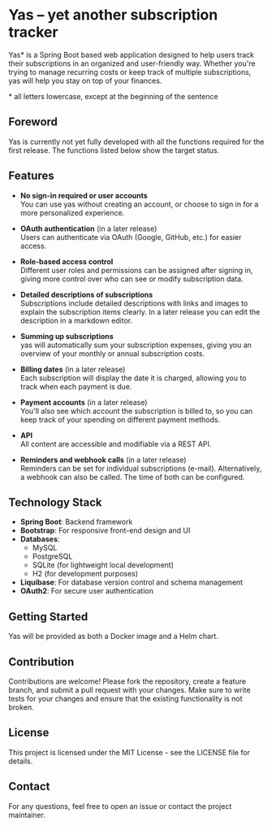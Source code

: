 # Yas – yet another subscription tracker

Yas\* is a Spring Boot based web application designed to help users track their subscriptions in an organized and user-friendly way. Whether you're trying to manage recurring costs or keep track of multiple subscriptions, yas will help you stay on top of your finances.

\* all letters lowercase, except at the beginning of the sentence

## Foreword

Yas is currently not yet fully developed with all the functions required for the first release. The functions listed below show the target status.

## Features

- **No sign-in required or user accounts**  
  You can use yas without creating an account, or choose to sign in for a more personalized experience.

- **OAuth authentication** (in a later release)  
  Users can authenticate via OAuth (Google, GitHub, etc.) for easier access.

- **Role-based access control**  
  Different user roles and permissions can be assigned after signing in, giving more control over who can see or modify subscription data.

- **Detailed descriptions of subscriptions**  
  Subscriptions include detailed descriptions with links and images to explain the subscription items clearly. In a later release you can edit the description in a markdown editor.
  
- **Summing up subscriptions**  
  yas will automatically sum your subscription expenses, giving you an overview of your monthly or annual subscription costs.

- **Billing dates** (in a later release)  
  Each subscription will display the date it is charged, allowing you to track when each payment is due.

- **Payment accounts** (in a later release)  
  You'll also see which account the subscription is billed to, so you can keep track of your spending on different payment methods.

- **API**  
  All content are accessible and modifiable via a REST API.

- **Reminders and webhook calls** (in a later release)  
  Reminders can be set for individual subscriptions (e-mail). Alternatively, a webhook can also be called. The time of both can be configured.

## Technology Stack

- **Spring Boot**: Backend framework
- **Bootstrap**: For responsive front-end design and UI
- **Databases**:
  - MySQL
  - PostgreSQL
  - SQLite (for lightweight local development)
  - H2 (for development purposes)
- **Liquibase**: For database version control and schema management
- **OAuth2**: For secure user authentication

## Getting Started

Yas will be provided as both a Docker image and a Helm chart.

## Contribution

Contributions are welcome! Please fork the repository, create a feature branch, and submit a pull request with your changes. Make sure to write tests for your changes and ensure that the existing functionality is not broken.

## License
This project is licensed under the MIT License - see the LICENSE file for details.

## Contact
For any questions, feel free to open an issue or contact the project maintainer.
